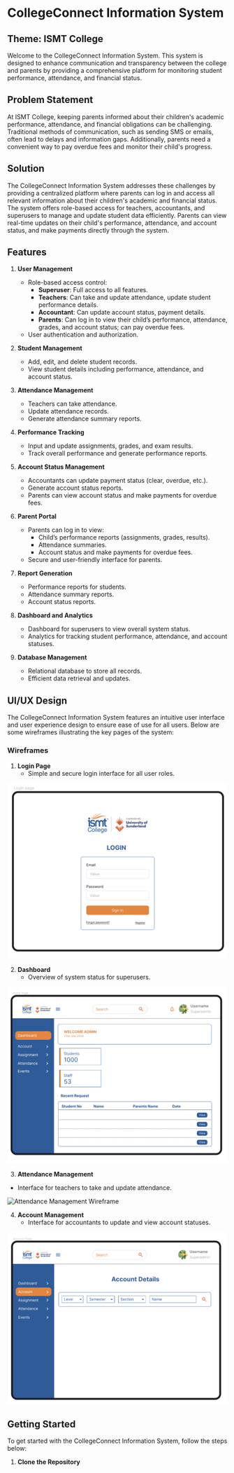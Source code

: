# CollegeConnect Information System

## Theme: ISMT College

Welcome to the CollegeConnect Information System. This system is designed to enhance communication and transparency between the college and parents by providing a comprehensive platform for monitoring student performance, attendance, and financial status.

## Problem Statement

At ISMT College, keeping parents informed about their children's academic performance, attendance, and financial obligations can be challenging. Traditional methods of communication, such as sending SMS or emails, often lead to delays and information gaps. Additionally, parents need a convenient way to pay overdue fees and monitor their child's progress.

## Solution

The CollegeConnect Information System addresses these challenges by providing a centralized platform where parents can log in and access all relevant information about their children's academic and financial status. The system offers role-based access for teachers, accountants, and superusers to manage and update student data efficiently. Parents can view real-time updates on their child's performance, attendance, and account status, and make payments directly through the system.

## Features

1. **User Management**

   - Role-based access control:
     - **Superuser**: Full access to all features.
     - **Teachers**: Can take and update attendance, update student performance details.
     - **Accountant**: Can update account status, payment details.
     - **Parents**: Can log in to view their child’s performance, attendance, grades, and account status; can pay overdue fees.
   - User authentication and authorization.

2. **Student Management**

   - Add, edit, and delete student records.
   - View student details including performance, attendance, and account status.

3. **Attendance Management**

   - Teachers can take attendance.
   - Update attendance records.
   - Generate attendance summary reports.

4. **Performance Tracking**

   - Input and update assignments, grades, and exam results.
   - Track overall performance and generate performance reports.

5. **Account Status Management**

   - Accountants can update payment status (clear, overdue, etc.).
   - Generate account status reports.
   - Parents can view account status and make payments for overdue fees.

6. **Parent Portal**

   - Parents can log in to view:
     - Child’s performance reports (assignments, grades, results).
     - Attendance summaries.
     - Account status and make payments for overdue fees.
   - Secure and user-friendly interface for parents.

7. **Report Generation**

   - Performance reports for students.
   - Attendance summary reports.
   - Account status reports.

8. **Dashboard and Analytics**

   - Dashboard for superusers to view overall system status.
   - Analytics for tracking student performance, attendance, and account statuses.

9. **Database Management**

   - Relational database to store all records.
   - Efficient data retrieval and updates.

## UI/UX Design

The CollegeConnect Information System features an intuitive user interface and user experience design to ensure ease of use for all users. Below are some wireframes illustrating the key pages of the system:

### Wireframes

1. **Login Page**
   - Simple and secure login interface for all user roles.

![Login Page Wireframe](Assets/login.png)

2. **Dashboard**
   - Overview of system status for superusers.

![Dashboard Wireframe](Assets/dashboard.png)

<!-- 3. **Parent Portal**
   - Comprehensive view of child’s performance, attendance, and account status. -->

<!-- ![Parent Portal Wireframe](assets/parent_portal_wireframe.png) -->

3.  **Attendance Management**

- Interface for teachers to take and update attendance.

![Attendance Management Wireframe](path/to/attendance.png)

<!-- 5. **Performance Tracking**
   - Interface for updating and viewing student performance.

![Performance Tracking Wireframe](path/to/performance_tracking_wireframe.png) -->

4. **Account Management**
   - Interface for accountants to update and view account statuses.

![Account Management Wireframe](Assets/account_details.png)

## Getting Started

To get started with the CollegeConnect Information System, follow the steps below:

1. **Clone the Repository**

